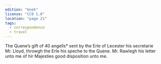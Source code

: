 ```yaml
---
edition: "book"
license: "CC0 1.0"
location: "page 21"
tags:
  - correspondence
  - travel
---
```

The
Quene’s gift of 40 angells* sent by the Erle of Lecester his
secretarie Mr. Lloyd, throwgh the Erle his speche to the Quene.
Mr. Rawlegh his letter unto me of hir Majesties good
disposition unto me.

